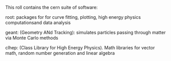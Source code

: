 This roll contains the cern suite of software:

root: packages for for curve fitting, plotting, high energy physics computationsand data analysis

geant: (Geometry ANd Tracking): simulates particles passing through matter via Monte Carlo methods

clhep: (Class Library for High Energy Physics). Math libraries for vector math, random number generation and linear algebra
